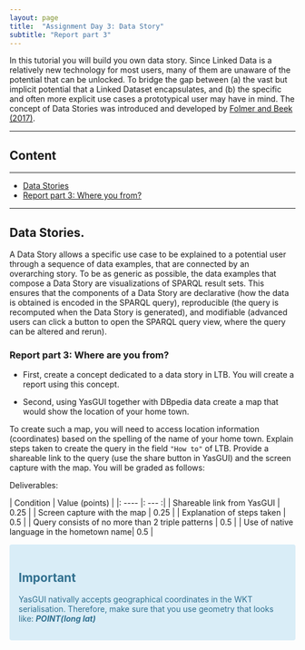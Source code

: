 ```yaml
---
layout: page
title:  "Assignment Day 3: Data Story"
subtitle: "Report part 3"
---
```


In this tutorial you will build you own data story. 
Since Linked Data is a relatively new technology for most users, many of them are
unaware of the potential that can be unlocked. To bridge the gap between (a) the
vast but implicit potential that a Linked Dataset encapsulates, and (b) the specific
and often more explicit use cases a prototypical user may have in mind. The concept
of Data Stories was introduced and developed by 
[Folmer and Beek (2017)](https://scholarworks.umass.edu/foss4g/vol17/iss1/23/). 

---------------

## Content
---
- [Data Stories](#story)
- [Report part 3: Where you from?](#where)

--------------

## Data Stories.  <a name="story"></a>
A Data Story allows a specific use case to be explained to a potential user through a
sequence of data examples, that are connected by an overarching story. To be as
generic as possible, the data examples that compose a Data Story are
visualizations of SPARQL result sets. This ensures that the components of a Data
Story are declarative (how the data is obtained is encoded in the SPARQL query),
reproducible (the query is recomputed when the Data Story is generated), and
modifiable (advanced users can click a button to open the SPARQL query view,
where the query can be altered and rerun). 

### Report part 3: Where are you from?  <a name="where"></a>


- First, create a concept dedicated to a data story in LTB. You will create a report 
using this concept.

- Second, using YasGUI together with DBpedia data create a map that would show
 the location of your home town.
 
To create such a map, you will need to access location information 
(coordinates) based on the spelling of the name of your home town.
Explain steps taken to create the query in the field `"How to"` of LTB. 
Provide a shareable link to the query (use the share button in YasGUI) 
and the screen capture with the map.
You will be graded as follows: 

Deliverables: 

| Condition | Value (points) |
|: ---- |: --- :|
| Shareable link from YasGUI | 0.25 |
| Screen capture with the map | 0.25 |
| Explanation of steps taken | 0.5  |
| Query consists of no more than 2 triple patterns | 0.5 |
| Use of native language in the hometown name| 0.5 | 

<div style="color: #31708f; background-color: #d9edf7; border-color: #bce8f1; padding: 15px; margin-bottom: 20px; border: 1px solid transparent; border-radius: 4px;">
  <h2 style="color: #31708f;">Important</h2>
  <p>YasGUI nativally accepts geographical coordinates 
  in the WKT serialisation. Therefore, make sure that you use 
  geometry that looks like: <strong><i>POINT(long lat)</i></strong>
  </p>
</div>


